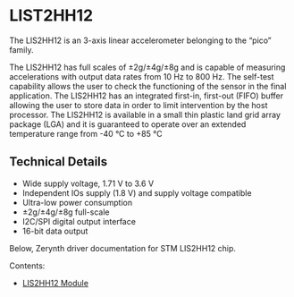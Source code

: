 # LIST2HH12

The LIS2HH12 is an 3-axis linear accelerometer belonging to the “pico” family.

The LIS2HH12 has full scales of ±2g/±4g/±8g and is capable of measuring accelerations with output data rates from 10 Hz to 800 Hz. The self-test capability allows the user to check the functioning of the sensor in the final application. The LIS2HH12 has an integrated first-in, first-out (FIFO) buffer allowing the user to store data in order to limit intervention by the host processor. The LIS2HH12 is available in a small thin plastic land grid array package (LGA) and it is guaranteed to operate over an extended temperature range from -40 °C to +85 °C

## Technical Details


* Wide supply voltage, 1.71 V to 3.6 V
* Independent IOs supply (1.8 V) and supply voltage compatible
* Ultra-low power consumption
* ±2g/±4g/±8g full-scale
* I2C/SPI digital output interface
* 16-bit data output

Below, Zerynth driver documentation for STM LIS2HH12 chip.

Contents:


* [LIS2HH12 Module](https://docs.zerynth.com/latest/official/lib.stm.lis2hh12/docs/official_lib.stm.lis2hh12_lis2hh12.html)
